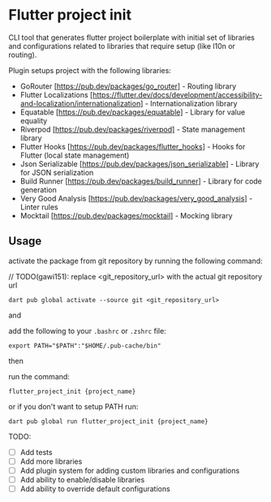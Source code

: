 # Flutter project init

CLI tool that generates flutter project boilerplate with initial set of libraries and 
configurations related to libraries that require setup (like l10n or routing).

Plugin setups project with the following libraries: 

- GoRouter [https://pub.dev/packages/go_router] - Routing library
- Flutter Localizations [https://flutter.dev/docs/development/accessibility-and-localization/internationalization] - Internationalization library
- Equatable [https://pub.dev/packages/equatable] - Library for value equality
- Riverpod [https://pub.dev/packages/riverpod] - State management library
- Flutter Hooks [https://pub.dev/packages/flutter_hooks] - Hooks for Flutter (local state management)
- Json Serializable [https://pub.dev/packages/json_serializable] - Library for JSON serialization
- Build Runner [https://pub.dev/packages/build_runner] - Library for code generation
- Very Good Analysis [https://pub.dev/packages/very_good_analysis] - Linter rules
- Mocktail [https://pub.dev/packages/mocktail] - Mocking library

## Usage

activate the package from git repository by running the following command:

// TODO(gawi151): replace <git_repository_url> with the actual git repository url

```shell
dart pub global activate --source git <git_repository_url>
```

and

add the following to your `.bashrc` or `.zshrc` file:

```shell
export PATH="$PATH":"$HOME/.pub-cache/bin"
```

then

run the command:

```shell
flutter_project_init {project_name}
```

or if you don't want to setup PATH run:

```shell
dart pub global run flutter_project_init {project_name}
```

TODO:
- [ ] Add tests
- [ ] Add more libraries
- [ ] Add plugin system for adding custom libraries and configurations
- [ ] Add ability to enable/disable libraries
- [ ] Add ability to override default configurations
